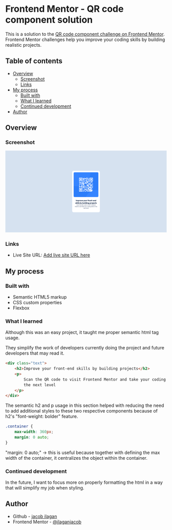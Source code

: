# Frontend Mentor - QR code component solution

This is a solution to the [QR code component challenge on Frontend Mentor](https://www.frontendmentor.io/challenges/qr-code-component-iux_sIO_H). Frontend Mentor challenges help you improve your coding skills by building realistic projects.

## Table of contents

-   [Overview](#overview)
    -   [Screenshot](#screenshot)
    -   [Links](#links)
-   [My process](#my-process)
    -   [Built with](#built-with)
    -   [What I learned](#what-i-learned)
    -   [Continued development](#continued-development)
-   [Author](#author)

## Overview

### Screenshot

![](./qr-code-screenshot.png)

### Links

-   Live Site URL: [Add live site URL here](https://ilaganjacob.github.io/qr_code_component/)

## My process

### Built with

-   Semantic HTML5 markup
-   CSS custom properties
-   Flexbox

### What I learned

Although this was an easy project, it taught me proper semantic html tag usage.

They simplify the work of developers currently doing the project and future developers that may read it.

```html
<div class="text">
    <h2>Improve your front-end skills by building projects</h2>
    <p>
        Scan the QR code to visit Frontend Mentor and take your coding skills to
        the next level
    </p>
</div>
```

The semantic h2 and p usage in this section helped with reducing the need to add additional styles to these two respective components because of h2's "font-weight: bolder" feature.

```css
.container {
    max-width: 360px;
    margin: 0 auto;
}
```

"margin: 0 auto;"
-> this is useful because together with defining the max width of the container, it centralizes the object within the container.

### Continued development

In the future, I want to focus more on properly formatting the html in a way that will simplify my job when styling.

## Author

-   Github - [jacob ilagan](https://www.github.com/ilaganjacob)
-   Frontend Mentor - [@ilaganjacob](https://www.frontendmentor.io/profile/ilaganjacob)
